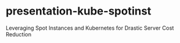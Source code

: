 # presentation-kube-spotinst
Leveraging Spot Instances and Kubernetes for Drastic Server Cost Reduction
